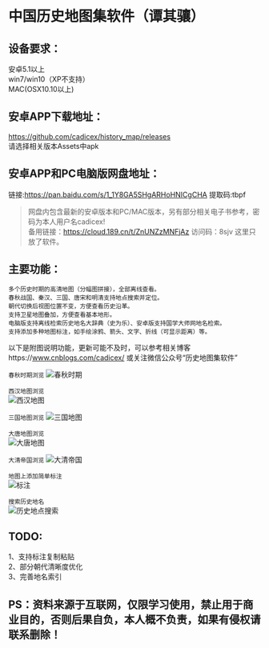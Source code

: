 中国历史地图集软件（谭其骧）  
=======================

设备要求：  
---------
  安卓5.1以上  
  win7/win10（XP不支持）  
  MAC(OSX10.10以上)  

安卓APP下载地址： 
----------------
  https://github.com/cadicex/history_map/releases  
  请选择相关版本Assets中apk
  
安卓APP和PC电脑版网盘地址：  
------------------
  链接:https://pan.baidu.com/s/1_1Y8GA5SHgARHoHNICgCHA 提取码:tbpf  
  >网盘内包含最新的安卓版本和PC/MAC版本，另有部分相关电子书参考，密码为本人用户名cadicex!   
  >备用链接：https://cloud.189.cn/t/ZnUNZzMNFjAz 访问码：8sjv 这里只放了软件。  

主要功能：  
---------
  `多个历史时期的高清地图（分幅图拼接），全部离线查看。`  
  `春秋战国、秦汉、三国、唐宋和明清支持地点搜索并定位。`  
  `朝代切换后视图位置不变，方便查看历史沿革。`  
  `支持卫星地图叠加，方便查看基本地形。`  
  `电脑版支持离线检索历史地名大辞典（史为乐）、安卓版支持国学大师网地名检索。`  
  `支持添加多种地图标注，如手绘涂鸦、箭头、文字、折线（可显示距离）等。`  

  以下是附图说明功能，更新可能不及时，可以参考相关博客https://www.cnblogs.com/cadicex/ 或关注微信公众号“历史地图集软件”  
    
  `春秋时期浏览`
  ![春秋时期](https://github.com/cadicex/history_map/blob/master/preview/chunqiu.jpg)  
  
  `西汉地图浏览`  
  ![西汉地图](https://github.com/cadicex/history_map/blob/master/preview/xihan.jpg)  

  `三国地图浏览` 
  ![三国地图](https://github.com/cadicex/history_map/blob/master/preview/sanguo.jpg)  
  
  `大唐地图浏览`  
  ![大唐地图](https://github.com/cadicex/history_map/blob/master/preview/tang.jpg)
  
  `大清帝国浏览`
  ![大清帝国](https://github.com/cadicex/history_map/blob/master/preview/qing.jpg)  
  
  `地图上添加简单标注`    
  ![标注](https://github.com/cadicex/history_map/blob/master/%E7%AE%80%E5%8D%95%E6%B6%82%E9%B8%A6.jpg)  
    
  `搜索历史地名`  
  ![历史地点搜索](https://github.com/cadicex/history_map/blob/master/%E6%90%9C%E7%B4%A2%E8%8D%86%E5%B7%9E.jpg)  

TODO:     
----
  1、支持标注复制粘贴  
  2、部分朝代清晰度优化  
  3、完善地名索引  
  
PS：资料来源于互联网，仅限学习使用，禁止用于商业目的，否则后果自负，本人概不负责，如果有侵权请联系删除！  
-----------
